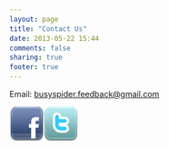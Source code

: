 ```yaml
---
layout: page
title: "Contact Us"
date: 2013-05-22 15:44
comments: false 
sharing: true
footer: true
---
```

Email: busyspider.feedback@gmail.com<br>

<a href="https://www.facebook.com/busyspidermobile" target="_blank" align="left"><img src="../images/facebook.png" border="0"></a><a href="https://twitter.com/BusyspiderMobi" target="_blank" align="left"><img src="../images/twitter.png" border="0"></a>


